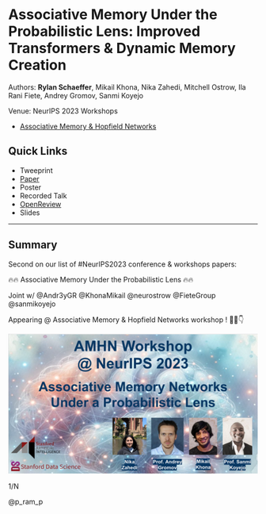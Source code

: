 # Associative Memory Under the Probabilistic Lens: Improved Transformers & Dynamic Memory Creation

Authors: **Rylan Schaeffer**, Mikail Khona, Nika Zahedi, Mitchell Ostrow, Ila Rani Fiete, Andrey Gromov, Sanmi Koyejo

Venue: NeurIPS 2023 Workshops
- [Associative Memory & Hopfield Networks](https://amhn.vizhub.ai/)

## Quick Links

- Tweeprint
- [Paper](paper.pdf)
- Poster
- Recorded Talk
- [OpenReview](https://openreview.net/forum?id=lO61aZlteS)
- Slides

-----

## Summary

Second on our list of #NeurIPS2023 conference & workshops papers:

🔥🔥 Associative Memory Under the Probabilistic Lens 🔥🔥

Joint w/ @Andr3yGR @KhonaMikail @neurostrow @FieteGroup @sanmikoyejo

Appearing @ Associative Memory & Hopfield Networks workshop !
🧠🧵👇

![](img.png)

1/N


@p_ram_p 